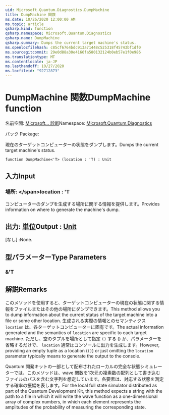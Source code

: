 ```yaml
---
uid: Microsoft.Quantum.Diagnostics.DumpMachine
title: DumpMachine 関数
ms.date: 10/26/2020 12:00:00 AM
ms.topic: article
qsharp.kind: function
qsharp.namespace: Microsoft.Quantum.Diagnostics
qsharp.name: DumpMachine
qsharp.summary: Dumps the current target machine's status.
ms.openlocfilehash: c85cf6764bdc913a71448c525318f45743bf1df0
ms.sourcegitcommit: 29e0d88a30e4166fa580132124b0eb57e1f0e986
ms.translationtype: MT
ms.contentlocale: ja-JP
ms.lasthandoff: 10/27/2020
ms.locfileid: "92712873"
---
```

# <a name="dumpmachine-function"></a><span data-ttu-id="3f57b-102">DumpMachine 関数</span><span class="sxs-lookup"><span data-stu-id="3f57b-102">DumpMachine function</span></span>

<span data-ttu-id="3f57b-103">名前空間: [Microsoft... 診断](xref:Microsoft.Quantum.Diagnostics)</span><span class="sxs-lookup"><span data-stu-id="3f57b-103">Namespace: [Microsoft.Quantum.Diagnostics](xref:Microsoft.Quantum.Diagnostics)</span></span>

<span data-ttu-id="3f57b-104">パック [](https://nuget.org/packages/)</span><span class="sxs-lookup"><span data-stu-id="3f57b-104">Package: [](https://nuget.org/packages/)</span></span>


<span data-ttu-id="3f57b-105">現在のターゲットコンピューターの状態をダンプします。</span><span class="sxs-lookup"><span data-stu-id="3f57b-105">Dumps the current target machine's status.</span></span>

```qsharp
function DumpMachine<'T> (location : 'T) : Unit
```


## <a name="input"></a><span data-ttu-id="3f57b-106">入力</span><span class="sxs-lookup"><span data-stu-id="3f57b-106">Input</span></span>

### <a name="location--t"></a><span data-ttu-id="3f57b-107">場所: \</span><span class="sxs-lookup"><span data-stu-id="3f57b-107">location : 'T</span></span>

<span data-ttu-id="3f57b-108">コンピューターのダンプを生成する場所に関する情報を提供します。</span><span class="sxs-lookup"><span data-stu-id="3f57b-108">Provides information on where to generate the machine's dump.</span></span>



## <a name="output--unit"></a><span data-ttu-id="3f57b-109">出力: [単位](xref:microsoft.quantum.lang-ref.unit)</span><span class="sxs-lookup"><span data-stu-id="3f57b-109">Output : [Unit](xref:microsoft.quantum.lang-ref.unit)</span></span>

<span data-ttu-id="3f57b-110">[なし] :</span><span class="sxs-lookup"><span data-stu-id="3f57b-110">None.</span></span>

## <a name="type-parameters"></a><span data-ttu-id="3f57b-111">型パラメーター</span><span class="sxs-lookup"><span data-stu-id="3f57b-111">Type Parameters</span></span>

### <a name="t"></a><span data-ttu-id="3f57b-112">&</span><span class="sxs-lookup"><span data-stu-id="3f57b-112">'T</span></span>



## <a name="remarks"></a><span data-ttu-id="3f57b-113">解説</span><span class="sxs-lookup"><span data-stu-id="3f57b-113">Remarks</span></span>

<span data-ttu-id="3f57b-114">このメソッドを使用すると、ターゲットコンピューターの現在の状態に関する情報をファイルまたはその他の場所にダンプできます。</span><span class="sxs-lookup"><span data-stu-id="3f57b-114">This method allows you to dump information about the current status of the target machine into a file or some other location.</span></span>
<span data-ttu-id="3f57b-115">生成される実際の情報とのセマンティクス `location` は、各ターゲットコンピューターに固有です。</span><span class="sxs-lookup"><span data-stu-id="3f57b-115">The actual information generated and the semantics of `location` are specific to each target machine.</span></span> <span data-ttu-id="3f57b-116">ただし、空のタプルを場所として指定 `()` する () か、パラメーターを省略するだけで、 `location` 通常はコンソールに出力を生成します。</span><span class="sxs-lookup"><span data-stu-id="3f57b-116">However, providing an empty tuple as a location (`()`) or just omitting the `location` parameter typically means to generate the output to the console.</span></span>

<span data-ttu-id="3f57b-117">Quantum 開発キットの一部として配布されたローカルの完全な状態シミュレーターでは、このメソッドは、wave 関数を1次元の複素数の配列として書き込むファイルのパスを含む文字列を想定しています。各要素は、対応する状態を測定する確率の振幅を表します。</span><span class="sxs-lookup"><span data-stu-id="3f57b-117">For the local full state simulator distributed as part of the Quantum Development Kit, this method  expects a string with the path to a file in which it will write the wave function as a one-dimensional array of complex numbers, in which each element represents the amplitudes of the probability of measuring the corresponding state.</span></span>